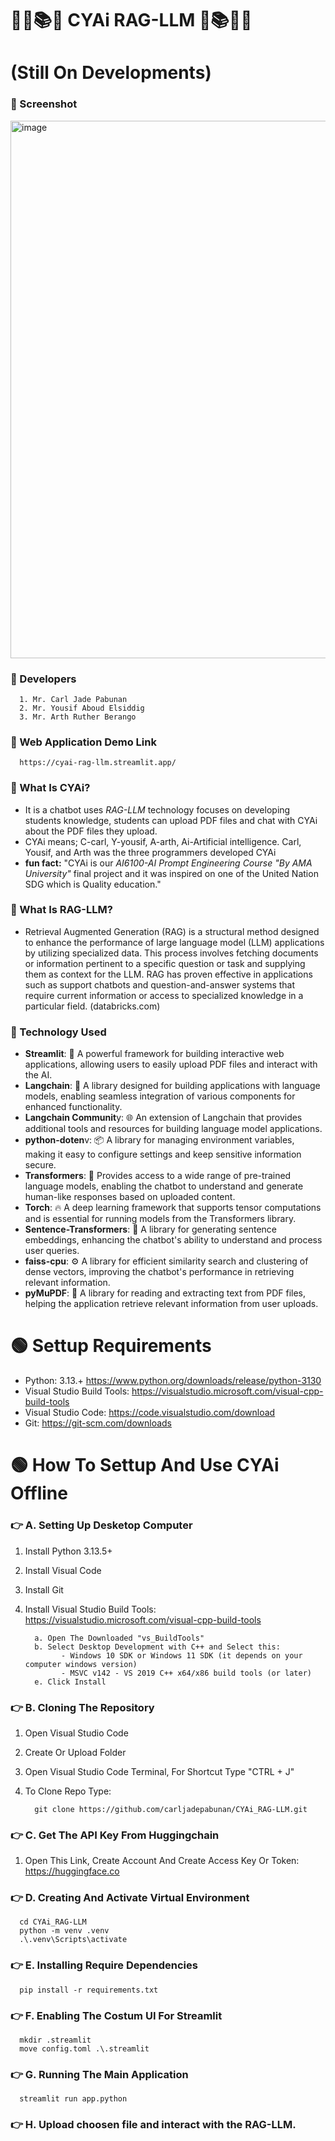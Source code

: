 # ✍🏻📚🤖  **CYAi RAG-LLM** 🤖📚✍🏻
# (Still On Developments)
### 📍 Screenshot

<img width="1600" height="860" alt="image" src="https://github.com/user-attachments/assets/d6c21d49-dc7a-4714-afba-5e9e857dce3c" />

### 📍 Developers
      1. Mr. Carl Jade Pabunan
      2. Mr. Yousif Aboud Elsiddig
      3. Mr. Arth Ruther Berango

### 📍 Web Application Demo Link
      https://cyai-rag-llm.streamlit.app/
### 📍 What Is **CYAi**?
- It is a chatbot uses _RAG-LLM_ technology focuses on developing students knowledge, students can upload PDF files and chat with CYAi about the PDF files they upload.
- CYAi means; C-carl, Y-yousif, A-arth, Ai-Artificial intelligence. Carl, Yousif, and Arth was the three programmers developed CYAi
- **fun fact:** "CYAi is our _AI6100-AI Prompt Engineering Course "By AMA University"_ final project and it was inspired on one of the United Nation SDG which is Quality education."
### 📍 What Is **RAG-LLM**?
- Retrieval Augmented Generation (RAG) is a structural method designed to enhance the performance of large language model (LLM) applications by utilizing specialized data. This process involves fetching documents or information pertinent to a specific question or task and supplying them as context for the LLM. RAG has proven effective in applications such as support chatbots and question-and-answer systems that require current information or access to specialized knowledge in a particular field. (databricks.com)
### 📍 Technology Used
- **Streamlit**: 🌟 A powerful framework for building interactive web applications, allowing users to easily upload PDF files and interact with the AI.
- **Langchain**: 🔗 A library designed for building applications with language models, enabling seamless integration of various components for enhanced functionality.
- **Langchain Communit**y: 🌐 An extension of Langchain that provides additional tools and resources for building language model applications.
- **python-doten**v: 📦 A library for managing environment variables, making it easy to configure settings and keep sensitive information secure.
- **Transformers**: 🤖 Provides access to a wide range of pre-trained language models, enabling the chatbot to understand and generate human-like responses based on uploaded content.
- **Torch**: 🔥 A deep learning framework that supports tensor computations and is essential for running models from the Transformers library.
- **Sentence-Transformers**: 🧠 A library for generating sentence embeddings, enhancing the chatbot's ability to understand and process user queries.
- **faiss-cpu**: ⚙️ A library for efficient similarity search and clustering of dense vectors, improving the chatbot's performance in retrieving relevant information.
- **pyMuPDF**: 📄 A library for reading and extracting text from PDF files, helping the application retrieve relevant information from user uploads.

# 🟢 Settup Requirements
- Python: 3.13.+ https://www.python.org/downloads/release/python-3130
- Visual Studio Build Tools: https://visualstudio.microsoft.com/visual-cpp-build-tools
- Visual Studio Code: https://code.visualstudio.com/download
- Git: https://git-scm.com/downloads

# 🟢 How To Settup And Use CYAi Offline
### 👉 A. Setting Up Desketop Computer
   1. Install Python 3.13.5+
   2. Install Visual Code
   3. Install Git
   4. Install Visual Studio Build Tools: https://visualstudio.microsoft.com/visual-cpp-build-tools

            a. Open The Downloaded "vs_BuildTools"
            b. Select Desktop Development with C++ and Select this:
                  - Windows 10 SDK or Windows 11 SDK (it depends on your computer windows version)
                  - MSVC v142 - VS 2019 C++ x64/x86 build tools (or later)
            e. Click Install
### 👉 B. Cloning The Repository
   1. Open Visual Studio Code
   2. Create Or Upload Folder
   3. Open Visual Studio Code Terminal, For Shortcut Type "CTRL + J"
   4. To Clone Repo Type:

            git clone https://github.com/carljadepabunan/CYAi_RAG-LLM.git
### 👉 C. Get The API Key From Huggingchain
   1. Open This Link, Create Account And Create Access Key Or Token: https://huggingface.co
### 👉 D. Creating And Activate Virtual Environment
      cd CYAi_RAG-LLM
      python -m venv .venv
      .\.venv\Scripts\activate
### 👉 E. Installing Require Dependencies
      pip install -r requirements.txt
### 👉 F. Enabling The Costum UI For Streamlit      
      mkdir .streamlit
      move config.toml .\.streamlit
### 👉 G. Running The Main Application
      streamlit run app.python
### 👉 H. Upload choosen file and interact with the RAG-LLM.

